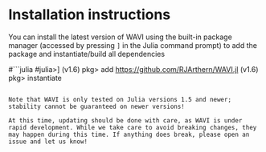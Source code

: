# Installation instructions

You can install the latest version of WAVI using the built-in package manager (accessed by pressing `]` in the
Julia command prompt) to add the package and instantiate/build all dependencies

#```julia
#julia>]
(v1.6) pkg> add https://github.com/RJArthern/WAVI.jl
(v1.6) pkg> instantiate
```

Note that WAVI is only tested on Julia versions 1.5 and newer; stability cannot be guaranteed on newer versions!

At this time, updating should be done with care, as WAVI is under rapid development. While we take care to avoid breaking changes, they may happen during this time. If anything does break, please open an issue and let us know!